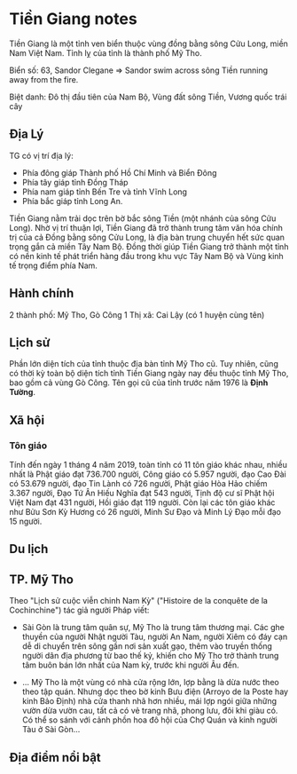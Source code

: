 # Tiền Giang notes

Tiền Giang là một tỉnh ven biển thuộc vùng đồng bằng sông Cửu Long, miền Nam Việt Nam. Tỉnh lỵ của tỉnh là thành phố Mỹ Tho.

Biển số: 63, Sandor Clegane => Sandor swim across sông Tiền running away from the fire.

Biệt danh: Đô thị đầu tiên của Nam Bộ, Vùng đất sông Tiền, Vương quốc trái cây

## Địa Lý

TG có vị trí địa lý:
- Phía đông giáp Thành phố Hồ Chí Minh và Biển Đông
- Phía tây giáp tỉnh Đồng Tháp
- Phía nam giáp tỉnh Bến Tre và tỉnh Vĩnh Long
- Phía bắc giáp tỉnh Long An.

Tiền Giang nằm trải dọc trên bờ bắc sông Tiền (một nhánh của sông Cửu Long). Nhờ vị trí thuận lợi, Tiền Giang đã trở thành trung tâm văn hóa chính trị của cả Đồng bằng sông Cửu Long, là địa bàn trung chuyển hết sức quan trọng gắn cả miền Tây Nam Bộ. Đồng thời giúp Tiền Giang trở thành một tỉnh có nền kinh tế phát triển hàng đầu trong khu vực Tây Nam Bộ và Vùng kinh tế trọng điểm phía Nam.

## Hành chính

2 thành phố: Mỹ Tho, Gò Công
1 Thị xã: Cai Lậy (có 1 huyện cùng tên)

## Lịch sử

Phần lớn diện tích của tỉnh thuộc địa bàn tỉnh Mỹ Tho cũ. Tuy nhiên, cũng có thời kỳ toàn bộ diện tích tỉnh Tiền Giang ngày nay đều thuộc tỉnh Mỹ Tho, bao gồm cả vùng Gò Công. Tên gọi cũ của tỉnh trước năm 1976 là **Định Tường**. 

## Xã hội

### Tôn giáo

Tính đến ngày 1 tháng 4 năm 2019, toàn tỉnh có 11 tôn giáo khác nhau, nhiều nhất là Phật giáo đạt 736.700 người, Công giáo có 5.957 người, đạo Cao Đài có 53.679 người, đạo Tin Lành có 726 người, Phật giáo Hòa Hảo chiếm 3.367 người, Đạo Tứ Ân Hiếu Nghĩa đạt 543 người, Tịnh độ cư sĩ Phật hội Việt Nam đạt 431 người, Hồi giáo đạt 119 người. Còn lại các tôn giáo khác như Bửu Sơn Kỳ Hương có 26 người, Minh Sư Đạo và Minh Lý Đạo mỗi đạo 15 người. 

## Du lịch

## TP. Mỹ Tho

Theo "Lịch sử cuộc viễn chinh Nam Kỳ" ("Histoire de la conquête de la Cochinchine") tác giả người Pháp viết:
- Sài Gòn là trung tâm quân sự, Mỹ Tho là trung tâm thương mại. Các ghe thuyền của người Nhật người Tàu, người An Nam, người Xiêm có đáy cạn dễ di chuyển trên sông gần nơi sản xuất gạo, thêm vào truyền thống người dân địa phương từ bao thế kỷ, khiến cho Mỹ Tho trở thành trung tâm buôn bán lớn nhất của Nam kỳ, trước khi người Âu đến.

- ... Mỹ Tho là một vùng có nhà cửa rộng lớn, lợp bằng là dừa nước theo theo tập quán. Nhưng dọc theo bờ kinh Bưu điện (Arroyo de la Poste hay kinh Bảo Định) nhà cửa thanh nhã hơn nhiều, mái lợp ngói giữa những vườn dừa vườn cau, tất cả có vẻ trang nhã, phong lưu, đôi khi giàu có. Có thể so sánh với cảnh phồn hoa đô hội của Chợ Quán và kinh người Tàu ở Sài Gòn…

## Địa điểm nổi bật
